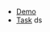 - [Demo](https://dima-semenov.github.io/github_search_app/)
- [Task](https://docs.google.com/document/d/1df9aSU6WxaRDAlV4Y6DQGPp-qL54P2CmqpfQztVTuJM/edit)
ds
